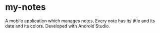 # my-notes
A mobile application which manages notes. Every note has its title and its date and its colors. Developed with Android Studio.
